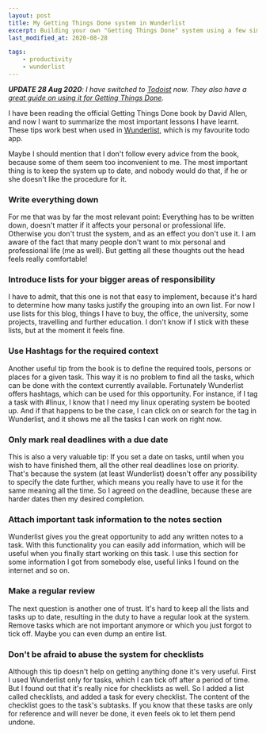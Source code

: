 ```yaml
---
layout: post
title: My Getting Things Done system in Wunderlist
excerpt: Building your own "Getting Things Done" system using a few simple tips, including some that will hopefully boost your productivity.
last_modified_at: 2020-08-28

tags:
    - productivity
    - wunderlist
---
```


***UPDATE 28 Aug 2020**: I have switched to [Todoist](https://todoist.com/) now. They also have a
[great guide on using it for Getting Things Done](https://todoist.com/productivity-methods/getting-things-done).*

I have been reading the official Getting Things Done book by David Allen, and now I want to summarize the most important
lessons I have learnt. These tips work best when used in [Wunderlist](http://www.wunderlist.com), which is my favourite
todo app.

Maybe I should mention that I don't follow every advice from the book, because some of them seem too inconvenient to me.
The most important thing is to keep the system up to date, and nobody would do that, if he or she doesn't like the
procedure for it.

### Write everything down

For me that was by far the most relevant point: Everything has to be written down, doesn't matter if it affects your
personal or professional life. Otherwise you don't trust the system, and as an effect you don't use it. I am aware of
the fact that many people don't want to mix personal and professional life (me as well). But getting all these thoughts
out the head feels really comfortable\!

### Introduce lists for your bigger areas of responsibility

I have to admit, that this one is not that easy to implement, because it's hard to determine how many tasks justify the
grouping into an own list. For now I use lists for this blog, things I have to buy, the office, the university, some
projects, travelling and further education. I don't know if I stick with these lists, but at the moment it feels fine.

### Use Hashtags for the required context

Another useful tip from the book is to define the required tools, persons or places for a given task. This way it is no
problem to find all the tasks, which can be done with the context currently available. Fortunately Wunderlist offers
hashtags, which can be used for this opportunity. For instance, if I tag a task with \#linux, I know that I need my
linux operating system be booted up. And if that happens to be the case, I can click on or search for the tag in
Wunderlist, and it shows me all the tasks I can work on right now.

### Only mark real deadlines with a due date

This is also a very valuable tip: If you set a date on tasks, until when you wish to have finished them, all the other
real deadlines lose on priority. That's because the system (at least Wunderlist) doesn't offer any possibility to
specify the date further, which means you really have to use it for the same meaning all the time. So I agreed on the
deadline, because these are harder dates then my desired completion.

### Attach important task information to the notes section

Wunderlist gives you the great opportunity to add any written notes to a task. With this functionality you can easily
add information, which will be useful when you finally start working on this task. I use this section for some
information I got from somebody else, useful links I found on the internet and so on.

### Make a regular review

The next question is another one of trust. It's hard to keep all the lists and tasks up to date, resulting in the duty
to have a regular look at the system. Remove tasks which are not important anymore or which you just forgot to tick off.
Maybe you can even dump an entire list.

### Don't be afraid to abuse the system for checklists

Although this tip doesn't help on getting anything done it's very useful. First I used Wunderlist only for tasks, which
I can tick off after a period of time. But I found out that it's really nice for checklists as well. So I added a list
called checklists, and added a task for every checklist. The content of the checklist goes to the task's subtasks. If
you know that these tasks are only for reference and will never be done, it even feels ok to let them pend undone.

